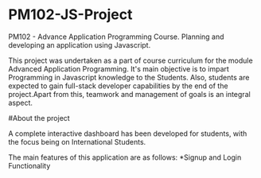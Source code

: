 # PM102-JS-Project
PM102 - Advance Application Programming Course. Planning and developing an application using Javascript.

This project was undertaken as a part of course curriculum for the module Advanced Application Programming. It's main objective is to impart Programming in Javascript knowledge to the Students. Also, students are expected to gain full-stack developer capabilities by the end of the
project.Apart from this, teamwork and management of goals is an integral aspect.


#About the project

A complete interactive dashboard has been developed for students, with the focus being on International Students.

The main features of this application are as follows:
*Signup and Login Functionality
